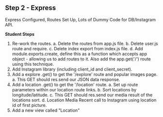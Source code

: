 ## Step 2 - Express

Express Configured, Routes Set Up, Lots of Dummy Code for DB/Instagram API.

__Student Steps__

1. Re-work the routes.
	a. Delete the routes from app.js file. 
	b. Delete user.js route and require.
	c. Delete index export from index.js file.
	d. Add module.exports.create, define this as a function which accepts app object - allowing us to add routes to it. Also add the app.get('/') route using this technique.
2. Add Instagram library (including client_id and client_secret).
3. Add a explore .get() to get the '/explore' route and popular images page.
	a. This GET should res.send our JSON data response.
4. Add a location .get() to get the '/location' route.
	a. Set up route parameters within our location route links. 
	b. Sort locations by longitude/latitude.
	c. This GET should res.send our media result of the locations sort. 
	d. Location Media Recent call to Instagram using location id of first picture.
9. Add a new view called "Location"